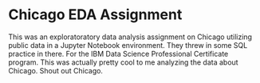 # Chicago EDA Assignment
This was an exploratoratory data analysis assignment on Chicago utilizing public data in a Jupyter Notebook environment. They threw in some SQL practice in there. For the IBM Data Science Professional Certificate program. This was actually pretty cool to me analyzing the data about Chicago. Shout out Chicago.
